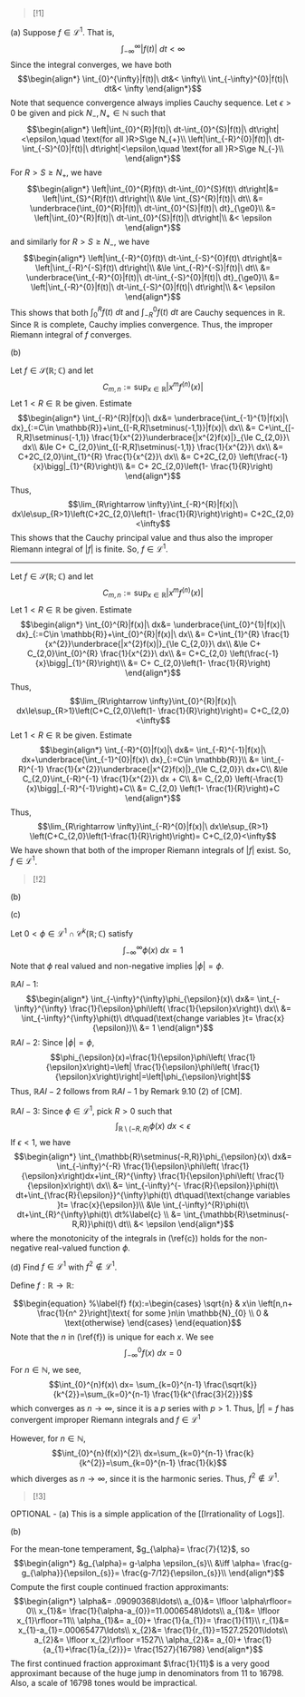 >[!1]

(a)
Suppose $f\in\mathcal{L}^{1}$. That is, $$\int_{-\infty}^{\infty}|f(t)|\ dt<\infty$$Since the integral converges, we have both $$\begin{align*}
\int_{0}^{\infty}|f(t)|\ dt&< \infty\\
\int_{-\infty}^{0}|f(t)|\ dt&< \infty
\end{align*}$$
Note that sequence convergence always implies Cauchy sequence. Let $\epsilon>0$ be given and pick $N_{-},N_{+}\in \mathbb{N}$ such that
$$\begin{align*}
\left|\int_{0}^{R}|f(t)|\ dt-\int_{0}^{S}|f(t)|\ dt\right|<\epsilon,\quad \text{for all }R>S\ge N_{+}\\
\left|\int_{-R}^{0}|f(t)|\ dt-\int_{-S}^{0}|f(t)|\ dt\right|<\epsilon,\quad \text{for all }R>S\ge N_{-}\\
\end{align*}$$
For $R>S\ge N_{+}$, we have
$$\begin{align*}
\left|\int_{0}^{R}f(t)\ dt-\int_{0}^{S}f(t)\ dt\right|&= \left|\int_{S}^{R}f(t)\ dt\right|\\
&\le \int_{S}^{R}|f(t)|\ dt\\
&= \underbrace{\int_{0}^{R}|f(t)|\ dt-\int_{0}^{S}|f(t)|\ dt}_{\ge0}\\
&= \left|\int_{0}^{R}|f(t)|\ dt-\int_{0}^{S}|f(t)|\ dt\right|\\
&< \epsilon
\end{align*}$$
and similarly for $R>S\ge N_{-}$, we have 
$$\begin{align*}
\left|\int_{-R}^{0}f(t)\ dt-\int_{-S}^{0}f(t)\ dt\right|&= \left|\int_{-R}^{-S}f(t)\ dt\right|\\
&\le \int_{-R}^{-S}|f(t)|\ dt\\
&= \underbrace{\int_{-R}^{0}|f(t)|\ dt-\int_{-S}^{0}|f(t)|\ dt}_{\ge0}\\
&= \left|\int_{-R}^{0}|f(t)|\ dt-\int_{-S}^{0}|f(t)|\ dt\right|\\
&< \epsilon
\end{align*}$$
This shows that both $\int_{0}^{R}f(t)\ dt$ and $\int_{-R}^{0}f(t)\ dt$ are Cauchy sequences in $\mathbb{R}$. Since $\mathbb{R}$ is complete, Cauchy implies convergence. Thus, the improper Riemann integral of $f$ converges. 

(b)


Let $f\in\mathcal{S}(\mathbb{R};\mathbb{C})$ and let $$C_{m,n}:=\sup_{x\in \mathbb{R}}|x^{m}f^{(n)}(x)|$$
Let $1<R\in \mathbb{R}$ be given. Estimate $$\begin{align*}
\int_{-R}^{R}|f(x)|\ dx&= \underbrace{\int_{-1}^{1}|f(x)|\ dx}_{:=C\in \mathbb{R}}+\int_{[-R,R]\setminus(-1,1)}|f(x)|\ dx\\
&= C+\int_{[-R,R]\setminus(-1,1)} \frac{1}{x^{2}}\underbrace{|x^{2}f(x)|}_{\le C_{2,0}}\ dx\\
&\le C+ C_{2,0}\int_{[-R,R]\setminus(-1,1)} \frac{1}{x^{2}}\ dx\\
&= C+2C_{2,0}\int_{1}^{R} \frac{1}{x^{2}}\ dx\\
&= C+2C_{2,0} \left(\frac{-1}{x}\bigg|_{1}^{R}\right)\\
&= C+ 2C_{2,0}\left(1- \frac{1}{R}\right)
\end{align*}$$
Thus, $$\lim_{R\rightarrow \infty}\int_{-R}^{R}|f(x)|\ dx\le\sup_{R>1}\left(C+2C_{2,0}\left(1- \frac{1}{R}\right)\right)= C+2C_{2,0}<\infty$$
This shows that the Cauchy principal value and thus also the improper Riemann integral of $|f|$ is finite. So, $f\in\mathcal{L}^{1}$.

---

Let $f\in\mathcal{S}(\mathbb{R};\mathbb{C})$ and let $$C_{m,n}:=\sup_{x\in \mathbb{R}}|x^{m}f^{(n)}(x)|$$
Let $1<R\in \mathbb{R}$ be given. Estimate $$\begin{align*}
\int_{0}^{R}|f(x)|\ dx&= \underbrace{\int_{0}^{1}|f(x)|\ dx}_{:=C\in \mathbb{R}}+\int_{0}^{R}|f(x)|\ dx\\
&= C+\int_{1}^{R} \frac{1}{x^{2}}\underbrace{|x^{2}f(x)|}_{\le C_{2,0}}\ dx\\
&\le C+ C_{2,0}\int_{0}^{R} \frac{1}{x^{2}}\ dx\\
&= C+C_{2,0} \left(\frac{-1}{x}\bigg|_{1}^{R}\right)\\
&= C+ C_{2,0}\left(1- \frac{1}{R}\right)
\end{align*}$$
Thus, $$\lim_{R\rightarrow \infty}\int_{0}^{R}|f(x)|\ dx\le\sup_{R>1}\left(C+C_{2,0}\left(1- \frac{1}{R}\right)\right)= C+C_{2,0}<\infty$$
Let $1<R\in \mathbb{R}$ be given. Estimate
$$\begin{align*}
\int_{-R}^{0}|f(x)|\ dx&= \int_{-R}^{-1}|f(x)|\ dx+\underbrace{\int_{-1}^{0}|f(x)\ dx}_{:=C\in \mathbb{R}}\\
&= \int_{-R}^{-1}  \frac{1}{x^{2}}\underbrace{|x^{2}f(x)|}_{\le C_{2,0}}\ dx+C\\
&\le C_{2,0}\int_{-R}^{-1} \frac{1}{x^{2}}\ dx + C\\
&= C_{2,0} \left(-\frac{1}{x}\bigg|_{-R}^{-1}\right)+C\\
&= C_{2,0} \left(1- \frac{1}{R}\right)+C
\end{align*}$$
Thus, 
$$\lim_{R\rightarrow \infty}\int_{-R}^{0}|f(x)|\ dx\le\sup_{R>1} \left(C+C_{2,0}\left(1-\frac{1}{R}\right)\right)= C+C_{2,0}<\infty$$
We have shown that both of the improper Riemann integrals of $|f|$ exist. So, $f\in\mathcal{L}^{1}$. 

>[!2]


(b)



(c)

Let $0<\phi\in\mathcal{L}^{1}\cap\mathcal{C}^{k}(\mathbb{R};\mathbb{C})$ satisfy $$\int_{-\infty}^{\infty}\phi(x)\ dx=1$$
Note that $\phi$ real valued and non-negative implies $|\phi|=\phi$.

$\mathbb{R}AI-1$: $$\begin{align*}
\int_{-\infty}^{\infty}\phi_{\epsilon}(x)\ dx&= \int_{-\infty}^{\infty} \frac{1}{\epsilon}\phi\left( \frac{1}{\epsilon}x\right)\ dx\\
&= \int_{-\infty}^{\infty}\phi(t)\ dt\quad(\text{change variables }t= \frac{x}{\epsilon})\\
&= 1
\end{align*}$$
$\mathbb{R}AI-2$: Since $|\phi|=\phi$, $$\phi_{\epsilon}(x)=\frac{1}{\epsilon}\phi\left( \frac{1}{\epsilon}x\right)=\left| \frac{1}{\epsilon}\phi\left( \frac{1}{\epsilon}x\right)\right|=\left|\phi_{\epsilon}\right|$$Thus, $\mathbb{R}AI-2$ follows from $\mathbb{R}AI-1$ by Remark 9.10 (2) of [CM].

$\mathbb{R}AI-3$: Since $\phi\in\mathcal{L}^{1}$, pick $R>0$ such that $$\int_{\mathbb{R}\setminus(-R,R)}\phi(x)\ dx<\epsilon$$
If $\epsilon<1$, we have 
$$\begin{align*}
\int_{\mathbb{R}\setminus(-R,R)}\phi_{\epsilon}(x)\ dx&= \int_{-\infty}^{-R} \frac{1}{\epsilon}\phi\left( \frac{1}{\epsilon}x\right)dx+\int_{R}^{\infty} \frac{1}{\epsilon}\phi\left( \frac{1}{\epsilon}x\right)\ dx\\
&= \int_{-\infty}^{- \frac{R}{\epsilon}}\phi(t)\ dt+\int_{\frac{R}{\epsilon}}^{\infty}\phi(t)\ dt\quad(\text{change variables }t= \frac{x}{\epsilon})\\
&\le \int_{-\infty}^{R}\phi(t)\ dt+\int_{R}^{\infty}\phi(t)\ dt%\label{c}
\\
&= \int_{\mathbb{R}\setminus(-R,R)}\phi(t)\ dt\\
&< \epsilon
\end{align*}$$
where the monotonicity of the integrals in (\ref{c}) holds for the non-negative real-valued function $\phi$.

(d)
Find $f\in\mathcal{L}^{1}$ with $f^{2}\notin\mathcal{L}^{1}$. 


Define $f:\mathbb{R}\rightarrow \mathbb{R}$:

$$\begin{equation} %\label{f}
f(x):=\begin{cases}
 \sqrt{n} & x\in \left[n,n+ \frac{1}{n^ 2}\right]\text{ for some }n\in \mathbb{N}_{0} \\
0 & \text{otherwise}
\end{cases}
\end{equation}$$
Note that the $n$ in (\ref{f}) is unique for each $x$. We see $$\int_{-\infty}^{0}f(x)\ dx=0$$
For $n\in \mathbb{N}$, we see, $$\int_{0}^{n}f(x)\ dx= \sum_{k=0}^{n-1} \frac{\sqrt{k}}{k^{2}}=\sum_{k=0}^{n-1} \frac{1}{k^{\frac{3}{2}}}$$which converges as $n \rightarrow \infty$, since it is a $p$ series with $p>1$. Thus, $|f|=f$ has convergent improper Riemann integrals and $f\in\mathcal{L}^{1}$

However, for $n\in \mathbb{N}$, $$\int_{0}^{n}(f(x))^{2}\ dx=\sum_{k=0}^{n-1} \frac{k}{k^{2}}=\sum_{k=0}^{n-1} \frac{1}{k}$$which diverges as $n \rightarrow \infty$, since it is the harmonic series. Thus, $f^{2}\notin\mathcal{L}^{1}$. 




>[!3]

OPTIONAL - (a) This is a simple application of the [[Irrationality of Logs]].

(b)

For the mean-tone temperament, $g_{\alpha}= \frac{7}{12}$, so 
$$\begin{align*}
&g_{\alpha}= g-\alpha \epsilon_{s}\\
&\iff \alpha= \frac{g-g_{\alpha}}{\epsilon_{s}}= \frac{g-7/12}{\epsilon_{s}}\\
\end{align*}$$
Compute the first couple continued fraction approximants:
$$\begin{align*}
\alpha&= .09090368\ldots\\
a_{0}&= \lfloor \alpha\rfloor= 0\\
x_{1}&= \frac{1}{\alpha-a_{0}}=11.0006548\ldots\\
a_{1}&= \lfloor x_{1}\rfloor=11\\
\alpha_{1}&= a_{0}+ \frac{1}{a_{1}}= \frac{1}{11}\\
r_{1}&= x_{1}-a_{1}=.00065477\ldots\\
x_{2}&= \frac{1}{r_{1}}=1527.25201\ldots\\
a_{2}&= \lfloor x_{2}\rfloor =1527\\
\alpha_{2}&= a_{0}+ \frac{1}{a_{1}+\frac{1}{a_{2}}}= \frac{1527}{16798} 
\end{align*}$$
The first continued fraction approximant $\frac{1}{11}$ is a very good approximant because of the huge jump in denominators from $11$ to $16798$. Also, a scale of 16798 tones would be impractical.
